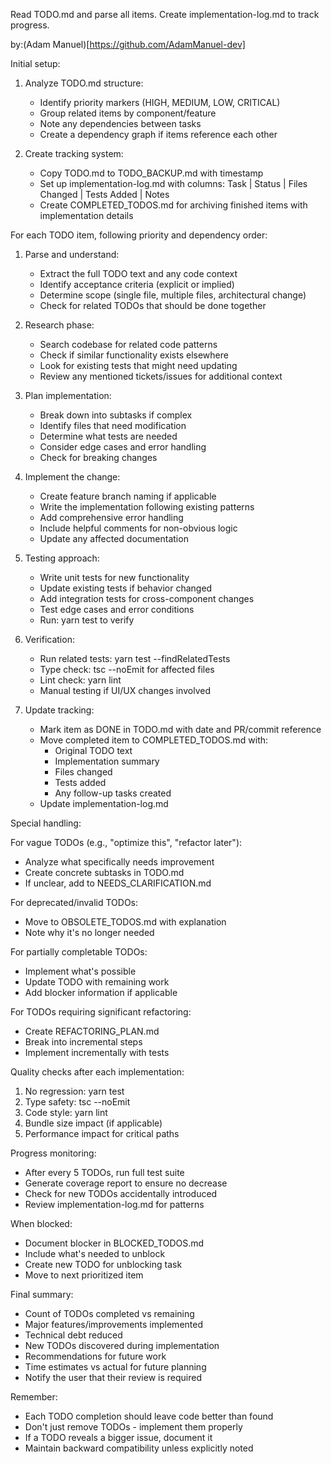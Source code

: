 <!--
@fileoverview TODO task implementation and tracking automation command
@lastmodified 2025-07-28T02:15:34Z

Features: TODO parsing, priority handling, implementation tracking, dependency management
Main APIs: TODO analysis, incremental implementation, testing integration, progress logging
Constraints: Requires TODO.md file, creates implementation-log.md and backup files
Patterns: Priority-based execution, comprehensive testing, backward compatibility
-->

Read TODO.md and parse all items. Create implementation-log.md to track progress.

by:(Adam Manuel)[https://github.com/AdamManuel-dev]

Initial setup:
1. Analyze TODO.md structure:
   - Identify priority markers (HIGH, MEDIUM, LOW, CRITICAL)
   - Group related items by component/feature
   - Note any dependencies between tasks
   - Create a dependency graph if items reference each other

2. Create tracking system:
   - Copy TODO.md to TODO_BACKUP.md with timestamp
   - Set up implementation-log.md with columns: Task | Status | Files Changed | Tests Added | Notes
   - Create COMPLETED_TODOS.md for archiving finished items with implementation details

For each TODO item, following priority and dependency order:

1. Parse and understand:
   - Extract the full TODO text and any code context
   - Identify acceptance criteria (explicit or implied)
   - Determine scope (single file, multiple files, architectural change)
   - Check for related TODOs that should be done together

2. Research phase:
   - Search codebase for related code patterns
   - Check if similar functionality exists elsewhere
   - Look for existing tests that might need updating
   - Review any mentioned tickets/issues for additional context

3. Plan implementation:
   - Break down into subtasks if complex
   - Identify files that need modification
   - Determine what tests are needed
   - Consider edge cases and error handling
   - Check for breaking changes

4. Implement the change:
   - Create feature branch naming if applicable
   - Write the implementation following existing patterns
   - Add comprehensive error handling
   - Include helpful comments for non-obvious logic
   - Update any affected documentation

5. Testing approach:
   - Write unit tests for new functionality
   - Update existing tests if behavior changed
   - Add integration tests for cross-component changes
   - Test edge cases and error conditions
   - Run: yarn test <new-test-files> to verify

6. Verification:
   - Run related tests: yarn test --findRelatedTests <changed-files>
   - Type check: tsc --noEmit for affected files
   - Lint check: yarn lint <changed-files>
   - Manual testing if UI/UX changes involved

7. Update tracking:
   - Mark item as DONE in TODO.md with date and PR/commit reference
   - Move completed item to COMPLETED_TODOS.md with:
     * Original TODO text
     * Implementation summary
     * Files changed
     * Tests added
     * Any follow-up tasks created
   - Update implementation-log.md

Special handling:

For vague TODOs (e.g., "optimize this", "refactor later"):
- Analyze what specifically needs improvement
- Create concrete subtasks in TODO.md
- If unclear, add to NEEDS_CLARIFICATION.md

For deprecated/invalid TODOs:
- Move to OBSOLETE_TODOS.md with explanation
- Note why it's no longer needed

For partially completable TODOs:
- Implement what's possible
- Update TODO with remaining work
- Add blocker information if applicable

For TODOs requiring significant refactoring:
- Create REFACTORING_PLAN.md
- Break into incremental steps
- Implement incrementally with tests

Quality checks after each implementation:
1. No regression: yarn test
2. Type safety: tsc --noEmit
3. Code style: yarn lint
4. Bundle size impact (if applicable)
5. Performance impact for critical paths

Progress monitoring:
- After every 5 TODOs, run full test suite
- Generate coverage report to ensure no decrease
- Check for new TODOs accidentally introduced
- Review implementation-log.md for patterns

When blocked:
- Document blocker in BLOCKED_TODOS.md
- Include what's needed to unblock
- Create new TODO for unblocking task
- Move to next prioritized item

Final summary:
- Count of TODOs completed vs remaining
- Major features/improvements implemented
- Technical debt reduced
- New TODOs discovered during implementation
- Recommendations for future work
- Time estimates vs actual for future planning
- Notify the user that their review is required

Remember:
- Each TODO completion should leave code better than found
- Don't just remove TODOs - implement them properly
- If a TODO reveals a bigger issue, document it
- Maintain backward compatibility unless explicitly noted